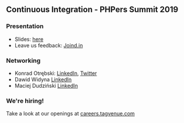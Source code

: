 ## Continuous Integration - PHPers Summit 2019

### Presentation

- Slides: [here](https://github.com/tagvenue/random/raw/master/shared/phpers_summit_2019/201909_phpers_summit_PDF.pdf)
- Leave us feedback: [Joind.in](https://joind.in/talk/e7039)

### Networking

- Konrad Otrębski: [LinkedIn](https://www.linkedin.com/in/konradotrebski/), [Twitter](https://twitter.com/kmotrebski)
- Dawid Widyna [LinkedIn](https://www.linkedin.com/in/dawid-widyna/)
- Maciej Dudziński [LinkedIn](https://www.linkedin.com/in/maciejdudzinski/)

### We're hiring!

Take a look at our openings at [careers.tagvenue.com](https://careers.tagvenue.com/departments/it-product)
